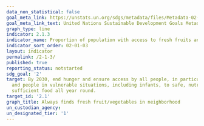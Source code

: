 ```yaml
---
data_non_statistical: false
goal_meta_link: https://unstats.un.org/sdgs/metadata/files/Metadata-02-01-01.pdf
goal_meta_link_text: United Nations Sustainable Development Goals Metadata (pdf 232kB)
graph_type: line
indicator: 2.1.3
indicator_name: Proportion of population with access to fresh fruits and vegetables in neighborhood
indicator_sort_order: 02-01-03
layout: indicator
permalink: /2-1-3/
published: true
reporting_status: notstarted
sdg_goal: '2'
target: By 2030, end hunger and ensure access by all people, in particular the poor
  and people in vulnerable situations, including infants, to safe, nutritious and
  sufficient food all year round.
target_id: '2.1'
graph_title: Always finds fresh fruit/vegetables in neighborhood
un_custodian_agency: 
un_designated_tier: '1'
---
```

